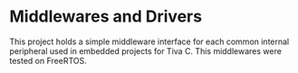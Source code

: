 # Middlewares and Drivers

This project holds a simple middleware interface for each common internal peripheral
used in embedded projects for Tiva C. This middlewares were tested on FreeRTOS.
